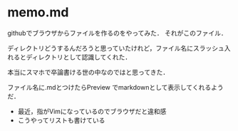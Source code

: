 memo.md
====

githubでブラウザからファイルを作るのをやってみた．
それがこのファイル．

ディレクトリどうするんだろうと思っていたけれど，ファイル名にスラッシュ入れるとディレクトリとして認識してくれた．

本当にスマホで卒論書ける世の中なのではと思ってきた．

ファイル名に.mdとつけたらPreview でmarkdownとして表示してくれるようだ．

* 最近，指がVimになっているのでブラウザだと違和感
* こうやってリストも書けている
